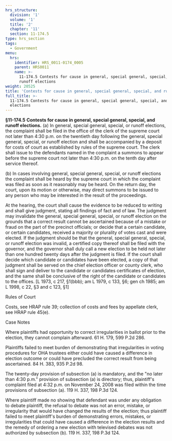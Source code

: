 ```yaml
---
hrs_structure:
  division: '1'
  volume: '1'
  title: '2'
  chapter: '11'
  section: 11-174.5
type: hrs_section
tags:
  - Government
menu:
  hrs:
    identifier: HRS_0011-0174_0005
    parent: HRS0011
    name: >-
      11-174.5 Contests for cause in general, special general, special, and
      runoff elections
weight: 20525
title: 'Contests for cause in general, special general, special, and runoff elections'
full_title: >-
  11-174.5 Contests for cause in general, special general, special, and runoff
  elections
---
```

**§11-174.5** **Contests for cause in general, special general, special, and runoff elections.** (a) In general, special general, special, or runoff elections, the complaint shall be filed in the office of the clerk of the supreme court not later than 4:30 p.m. on the twentieth day following the general, special general, special, or runoff election and shall be accompanied by a deposit for costs of court as established by rules of the supreme court. The clerk shall issue to the defendants named in the complaint a summons to appear before the supreme court not later than 4:30 p.m. on the tenth day after service thereof.

(b) In cases involving general, special general, special, or runoff elections the complaint shall be heard by the supreme court in which the complaint was filed as soon as it reasonably may be heard. On the return day, the court, upon its motion or otherwise, may direct summons to be issued to any person who may be interested in the result of the proceedings.

At the hearing, the court shall cause the evidence to be reduced to writing and shall give judgment, stating all findings of fact and of law. The judgment may invalidate the general, special general, special, or runoff election on the grounds that a correct result cannot be ascertained because of a mistake or fraud on the part of the precinct officials; or decide that a certain candidate, or certain candidates, received a majority or plurality of votes cast and were elected. If the judgment should be that the general, special general, special, or runoff election was invalid, a certified copy thereof shall be filed with the governor, and the governor shall duly call a new election to be held not later than one hundred twenty days after the judgment is filed. If the court shall decide which candidate or candidates have been elected, a copy of that judgment shall be served on the chief election officer or county clerk, who shall sign and deliver to the candidate or candidates certificates of election, and the same shall be conclusive of the right of the candidate or candidates to the offices. [L 1973, c 217, §1(bbb); am L 1979, c 133, §6; gen ch 1985; am L 1998, c 22, §3 and c 123, §1]

Rules of Court

Costs, see HRAP rule 39; collection of costs and fees by appellate clerk, see HRAP rule 45(e).

Case Notes

Where plaintiffs had opportunity to correct irregularities in ballot prior to the election, they cannot complain afterward. 61 H. 179, 599 P.2d 286.

Plaintiffs failed to meet burden of demonstrating that irregularities in voting procedures for OHA trustees either could have caused a difference in election outcome or could have precluded the correct result from being ascertained. 84 H. 383, 935 P.2d 98.

The twenty-day provision of subsection (a) is mandatory, and the "no later than 4:30 p.m." provision of subsection (a) is directory; thus, plaintiff's complaint filed at 4:32 p.m. on November 24, 2008 was filed within the time provisions of subsection (a). 119 H. 337, 198 P.3d 124.

Where plaintiff made no showing that defendant was under any obligation to debate plaintiff, the refusal to debate was not an error, mistake, or irregularity that would have changed the results of the election; thus plaintiff failed to meet plaintiff's burden of demonstrating errors, mistakes, or irregularities that could have caused a difference in the election results and the remedy of ordering a new election with televised debates was not authorized by subsection (b). 119 H. 337, 198 P.3d 124.